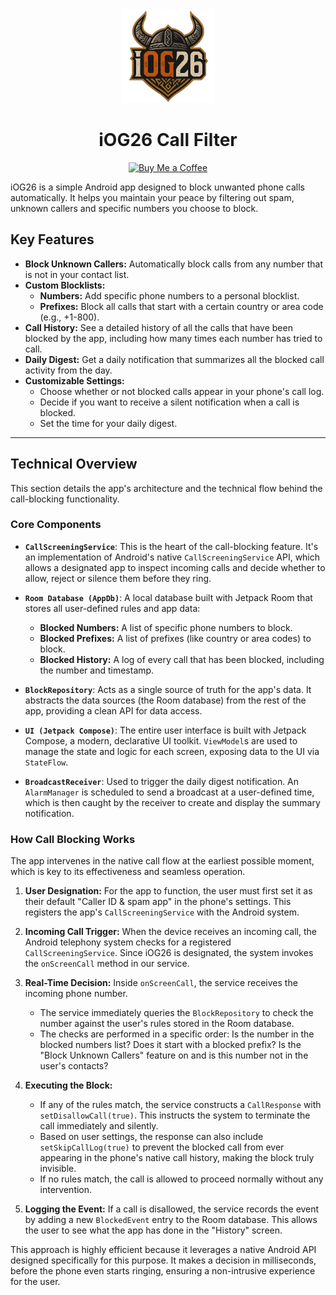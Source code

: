 <div align="center">
  <img src="https://github.com/humanjuan/iOG26/blob/main/app/src/main/res/drawable/ic_iog26.png" alt="iOG26 Logo" width="150">
  <h1>iOG26 Call Filter</h1>
</div>

<div align="center">

[![Buy Me a Coffee](https://img.shields.io/badge/Buy_Me_A_Coffee-Support-orange?logo=buy-me-a-coffee&style=flat-square)](https://www.buymeacoffee.com/humanjuan)

</div>

iOG26 is a simple Android app designed to block unwanted phone calls automatically. It helps you maintain your peace by filtering out spam, unknown callers and specific numbers you choose to block.

## Key Features

- **Block Unknown Callers:** Automatically block calls from any number that is not in your contact list.
- **Custom Blocklists:**
    - **Numbers:** Add specific phone numbers to a personal blocklist.
    - **Prefixes:** Block all calls that start with a certain country or area code (e.g., +1-800).
- **Call History:** See a detailed history of all the calls that have been blocked by the app, including how many times each number has tried to call.
- **Daily Digest:** Get a daily notification that summarizes all the blocked call activity from the day.
- **Customizable Settings:**
    - Choose whether or not blocked calls appear in your phone's call log.
    - Decide if you want to receive a silent notification when a call is blocked.
    - Set the time for your daily digest.

---

## Technical Overview

This section details the app's architecture and the technical flow behind the call-blocking functionality.

### Core Components

- **`CallScreeningService`**: This is the heart of the call-blocking feature. It's an implementation of Android's native `CallScreeningService` API, which allows a designated app to inspect incoming calls and decide whether to allow, reject or silence them before they ring.

- **`Room Database (AppDb)`**: A local database built with Jetpack Room that stores all user-defined rules and app data:
    - **Blocked Numbers:** A list of specific phone numbers to block.
    - **Blocked Prefixes:** A list of prefixes (like country or area codes) to block.
    - **Blocked History:** A log of every call that has been blocked, including the number and timestamp.

- **`BlockRepository`**: Acts as a single source of truth for the app's data. It abstracts the data sources (the Room database) from the rest of the app, providing a clean API for data access.

- **`UI (Jetpack Compose)`**: The entire user interface is built with Jetpack Compose, a modern, declarative UI toolkit. `ViewModel`s are used to manage the state and logic for each screen, exposing data to the UI via `StateFlow`.

- **`BroadcastReceiver`**: Used to trigger the daily digest notification. An `AlarmManager` is scheduled to send a broadcast at a user-defined time, which is then caught by the receiver to create and display the summary notification.

### How Call Blocking Works

The app intervenes in the native call flow at the earliest possible moment, which is key to its effectiveness and seamless operation.

1.  **User Designation:** For the app to function, the user must first set it as their default "Caller ID & spam app" in the phone's settings. This registers the app's `CallScreeningService` with the Android system.

2.  **Incoming Call Trigger:** When the device receives an incoming call, the Android telephony system checks for a registered `CallScreeningService`. Since iOG26 is designated, the system invokes the `onScreenCall` method in our service.

3.  **Real-Time Decision:** Inside `onScreenCall`, the service receives the incoming phone number.
    - The service immediately queries the `BlockRepository` to check the number against the user's rules stored in the Room database.
    - The checks are performed in a specific order: Is the number in the blocked numbers list? Does it start with a blocked prefix? Is the "Block Unknown Callers" feature on and is this number not in the user's contacts?

4.  **Executing the Block:**
    - If any of the rules match, the service constructs a `CallResponse` with `setDisallowCall(true)`. This instructs the system to terminate the call immediately and silently.
    - Based on user settings, the response can also include `setSkipCallLog(true)` to prevent the blocked call from ever appearing in the phone's native call history, making the block truly invisible.
    - If no rules match, the call is allowed to proceed normally without any intervention.

5.  **Logging the Event:** If a call is disallowed, the service records the event by adding a new `BlockedEvent` entry to the Room database. This allows the user to see what the app has done in the "History" screen.

This approach is highly efficient because it leverages a native Android API designed specifically for this purpose. It makes a decision in milliseconds, before the phone even starts ringing, ensuring a non-intrusive experience for the user.
